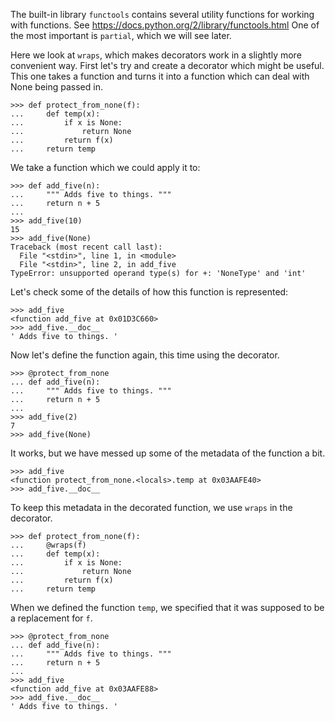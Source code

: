 The built-in library `functools` contains several utility functions for working with functions.
See https://docs.python.org/2/library/functools.html
One of the most important is `partial`, which we will see later.

Here we look at `wraps`, which makes decorators work in a slightly more convenient way.
First let's try and create a decorator which might be useful. This one takes a function and turns it
into a function which can deal with None being passed in.

```
>>> def protect_from_none(f):
...     def temp(x):
...         if x is None:
...             return None
...         return f(x)
...     return temp

```

We take a function which we could apply it to:
```
>>> def add_five(n):
...     """ Adds five to things. """
...     return n + 5
...
>>> add_five(10)
15
>>> add_five(None)
Traceback (most recent call last):
  File "<stdin>", line 1, in <module>
  File "<stdin>", line 2, in add_five
TypeError: unsupported operand type(s) for +: 'NoneType' and 'int'

```

Let's check some of the details of how this function is represented:

```
>>> add_five
<function add_five at 0x01D3C660>
>>> add_five.__doc__
' Adds five to things. '

```

Now let's define the function again, this time using the decorator.

```
>>> @protect_from_none
... def add_five(n):
...     """ Adds five to things. """
...     return n + 5
...
>>> add_five(2)
7
>>> add_five(None)

```

It works, but we have messed up some of the metadata of the function a bit.

```
>>> add_five
<function protect_from_none.<locals>.temp at 0x03AAFE40>
>>> add_five.__doc__

```

To keep this metadata in the decorated function, we use `wraps` in the decorator.

```
>>> def protect_from_none(f):
...     @wraps(f)
...     def temp(x):
...         if x is None:
...             return None
...         return f(x)
...     return temp

```

When we defined the function `temp`, we specified that it was supposed to be a replacement for `f`.

```
>>> @protect_from_none
... def add_five(n):
...     """ Adds five to things. """
...     return n + 5
...
>>> add_five
<function add_five at 0x03AAFE88>
>>> add_five.__doc__
' Adds five to things. '

```